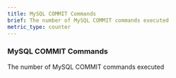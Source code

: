 ```yaml
---
title: MySQL COMMIT Commands
brief: The number of MySQL COMMIT commands executed
metric_type: counter
---
```

### MySQL COMMIT Commands

The number of MySQL COMMIT commands executed
